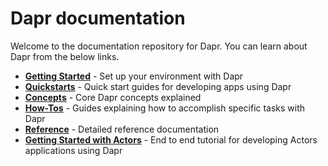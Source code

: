 # Dapr documentation

Welcome to the documentation repository for Dapr. You can learn about Dapr from the below links.

 -  **[Getting Started](/getting-started)** - Set up your environment with Dapr
 - **[Quickstarts](/quickstart)** - Quick start guides for developing apps using Dapr
 - **[Concepts](/concepts)** - Core Dapr concepts explained
 - **[How-Tos](/howto)** - Guides explaining how to accomplish specific tasks with Dapr
 - **[Reference](/reference)** - Detailed reference documentation
 - **[Getting Started with Actors](https://github.com/dapr/dotnet-sdk/blob/master/docs/get-started-dapr-actor.md)** - End to end tutorial for developing Actors applications using Dapr
